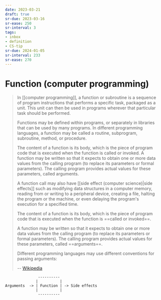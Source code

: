 ```yaml
---
date: 2023-03-21
draft: true
sr-due: 2023-03-16
sr-ease: 250
sr-interval: 3
tags:
- inbox
- definition
- CS-tip
sr-due: 2024-01-05
sr-interval: 233
sr-ease: 270
---
```


# Function (computer programming)

> In [[computer programming]], a function or subroutine is a sequence of program
> instructions that performs a specific task, packaged as a unit. This unit can
> then be used in programs wherever that particular task should be performed.
>
> Functions may be defined within programs, or separately in libraries that can
> be used by many programs. In different programming languages, a function may
> be called a routine, subprogram, subroutine, method, or procedure.
>
> The content of a function is its body, which is the piece of program code that
> is executed when the function is called or invoked. A function may be written
> so that it expects to obtain one or more data values from the calling program
> (to replace its parameters or formal parameters). The calling program provides
> actual values for these parameters, called arguments.
>
> A function call may also have [[side effect (computer science)|side effects]]
> such as modifying data structures in a computer memory, reading from or
> writing to a peripheral device, creating a file, halting the program or the
> machine, or even delaying the program's execution for a specified time.
>
> The content of a function is its body, which is the piece of program code that
> is executed when the function is ==called or invoked==.
>
> A function may be written so that it expects to obtain one or more data values
> from the calling program (to replace its parameters or formal parameters). The
> calling program provides actual values for these parameters, called
> ==arguments==.
>
> Different programming languages may use different conventions for passing
> arguments:
>
> -- [Wikipedia](<https://en.wikipedia.org/wiki/Function_(computer_programming)>)
<!--SR:!2023-08-07,25,250!2023-07-22,3,260-->

```
               ----------
              |          |
Arguments  -> | Function | -> Side effects
              |          |
               ----------
```
